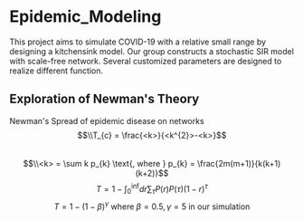 # Epidemic_Modeling
This project aims to simulate COVID-19 with a relative small range by designing a kitchensink model. Our group constructs a stochastic SIR model with scale-free network. Several customized parameters are designed to realize different function.

## Exploration of Newman's Theory
Newman's Spread of epidemic disease on networks
$$\\T_{c} = \frac{<k>}{<k^{2}>-<k>}$$\
$$\\<k> = \sum k p_{k} \text{, where } p_{k} = \frac{2m(m+1)}{k(k+1)(k+2)}$$
$$T = 1- \int_{0}^{\inf} dr \sum_{\tau} P(r)P(\tau)(1-r)^{\tau}$$
$$T = 1-(1-\beta)^{\gamma} \text{ where }  \beta = 0.5, \gamma = 5 \text{ in our simulation}$$
